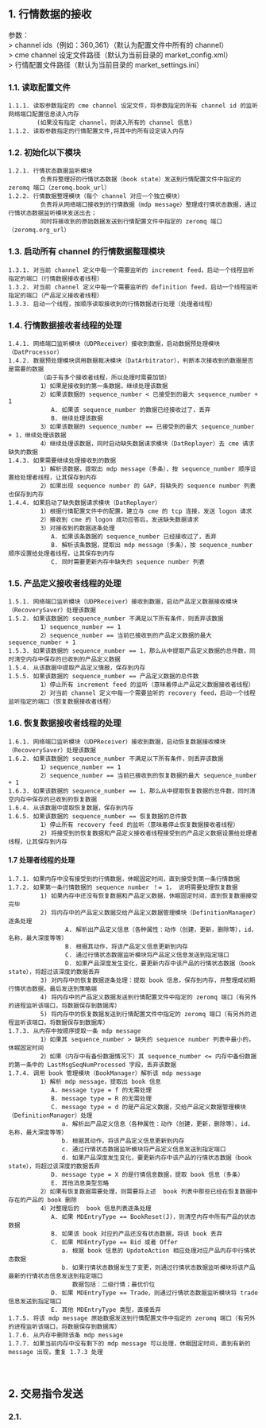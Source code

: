 ## 1. 行情数据的接收

参数：    
	> channel ids（例如：360,361）（默认为配置文件中所有的 channel）  
	> cme channel 设定文件路径（默认为当前目录的 market_config.xml）  
	> 行情配置文件路径（默认为当前目录的 market_settings.ini）  

### 1.1. 读取配置文件      
	1.1.1. 读取参数指定的 cme channel 设定文件，将参数指定的所有 channel id 的监听网络端口配置信息读入内存
			(如果没有指定 channel，则读入所有的 channel 信息)  
	1.1.2. 读取参数指定的行情配置文件,将其中的所有设定读入内存  

### 1.2. 初始化以下模块  
	1.2.1. 行情状态数据监听模块  
	         负责将整理好的行情状态数据（book state）发送到行情配置文件中指定的 zeromq 端口（zeromq.book_url）  
	1.2.2. 行情数据整理模块（每个 channel 对应一个独立模块）  
             负责将从网络端口接收到的行情数据（mdp message）整理成行情状态数据，通过行情状态数据监听模块发送出去；
             同时将接收到的原始数据发送到行情配置文件中指定的 zeromq 端口（zeromq.org_url）  

### 1.3. 启动所有 channel 的行情数据整理模块  
	1.3.1. 对当前 channel 定义中每一个需要监听的 increment feed，启动一个线程监听指定的端口（行情数据接收者线程）  
	1.3.2. 对当前 channel 定义中每一个需要监听的 definition feed，启动一个线程监听指定的端口（产品定义接收者线程）  
	1.3.3. 启动一个线程，按顺序读取接收到的行情数据进行处理（处理者线程）

### 1.4. 行情数据接收者线程的处理
	1.4.1. 网络端口监听模块（UDPReceiver）接收到数据，启动数据预处理模块（DatProcessor）  
	1.4.2. 数据预处理模块调用数据裁决模块（DatArbitrator），判断本次接收到的数据是否是需要的数据
			 （由于有多个接收者线程，所以处理时需要加锁）
			 1）如果是接收到的第一条数据，继续处理该数据
			 2）如果该数据的 sequence_number < 已接受到的最大 sequence_number + 1
				A. 如果该 sequence_number 的数据已经接收过了，丢弃
				B. 继续处理该数据
			 3）如果该数据的 sequence_number == 已接受到的最大 sequence_number + 1，继续处理该数据
			 4）继续处理该数据，同时启动缺失数据请求模块（DatReplayer）去 cme 请求缺失的数据
	1.4.3. 如果需要继续处理接收到的数据
			 1）解析该数据，提取出 mdp message（多条），按 sequence_number 顺序设置给处理者线程，让其保存到内存
			 2）如果出现 sequence number 的 GAP，将缺失的 sequence number 列表也保存到内存
	1.4.4. 如果启动了缺失数据请求模块（DatReplayer）
			 1）根据行情配置文件中的配置，建立与 cme 的 tcp 连接，发送 logon 请求
			 2）接收到 cme 的 logon 成功应答后，发送缺失数据请求
		     3）对接收到的数据逐条处理
				A. 如果该条数据的 sequence_number 已经接收过了，丢弃
				B. 解析该条数据，提取出 mdp message（多条），按 sequence_number 顺序设置给处理者线程，让其保存到内存
				C. 同时需要更新内存中缺失的 sequence number 列表

### 1.5. 产品定义接收者线程的处理
	1.5.1. 网络端口监听模块（UDPReceiver）接收到数据，启动产品定义数据接收模块（RecoverySaver）处理该数据
	1.5.2. 如果该数据的 sequence_number 不满足以下所有条件，则丢弃该数据
			 1）sequence_number == 1
			 2）sequence_number == 当前已接收到的产品定义数据的最大 sequence_number + 1 
	1.5.3. 如果该数据的 sequence_number == 1，那么从中提取产品定义数据的总件数，同时清空内存中保存的已收到的产品定义数据
	1.5.4. 从该数据中提取产品定义情报，保存到内存
	1.5.5. 如果该数据的 sequence_number == 产品定义数据的总件数
			 1）停止所有 increment feed 的监听（意味着停止产品定义数据接收者线程）
			 2）对当前 channel 定义中每一个需要监听的 recovery feed，启动一个线程监听指定的端口（恢复数据接收者线程）

### 1.6. 恢复数据接收者线程的处理
	1.6.1. 网络端口监听模块（UDPReceiver）接收到数据，启动恢复数据接收模块（RecoverySaver）处理该数据
	1.6.2. 如果该数据的 sequence_number 不满足以下所有条件，则丢弃该数据
			 1）sequence_number == 1
			 2）sequence_number == 当前已接收到的恢复数据的最大 sequence_number + 1 
	1.6.3. 如果该数据的 sequence_number == 1，那么从中提取恢复数据的总件数，同时清空内存中保存的已收到的恢复数据
	1.6.4. 从该数据中提取恢复数据，保存到内存
	1.6.5. 如果该数据的 sequence_number == 恢复数据的总件数
			 1）停止所有 recovery feed 的监听（意味着停止恢复数据接收者线程）
			 2) 将接受到的恢复数据和产品定义接收者线程接受到的产品定义数据设置给处理者线程，让其保存到内存

#### 1.7  处理者线程的处理
	1.7.1. 如果内存中没有接受到的行情数据，休眠固定时间，直到接受到第一条行情数据
	1.7.2. 如果第一条行情数据的 sequence number ！= 1， 说明需要处理恢复数据
		     1) 如果内存中还没有恢复数据和产品定义数据，休眠固定时间，直到恢复数据接受完毕
		     2) 将内存中的产品定义数据交给产品定义数据管理模块（DefinitionManager）逐条处理
				    A. 解析出产品定义信息（各种属性：动作（创建，更新，删除等），id，名称，最大深度等等）
				    B. 根据其动作，将该产品定义信息更新到内存
				    C. 通过行情状态数据监听模块将产品定义信息发送到指定端口
				    D. 如果产品深度发生变化，要更新内存中该产品的行情状态数据（book state），将超过该深度的数据丢弃
		     3) 对内存中的恢复数据逐条处理：提取 book 信息，保存到内存，并整理成初期行情状态数据，最后发送到策略端 
		     4) 将内存中的产品定义数据发送到行情配置文件中指定的 zeromq 端口（有另外的进程监听该端口，将数据保存到数据库） 
		     5) 将内存中的恢复数据发送到行情配置文件中指定的 zeromq 端口（有另外的进程监听该端口，将数据保存到数据库）
	1.7.3. 从内存中按顺序提取一条 mdp message 
			 1）如果其 sequence_number > 缺失的 sequence number 列表中最小的，休眠固定时间
			 2）如果（内存中有备份数据情况下）其 sequence_number <= 内存中备份数据的第一条中的 LastMsgSeqNumProcessed 字段，丢弃该数据
	1.7.4. 调用 book 管理模块（BookManager）解析该 mdp message
			 1）解析 mdp message，提取出 book 信息
				A. message type = f 的无需处理
				B. message type = R 的无需处理
				C. message type = d 的是产品定义数据，交给产品定义数据管理模块（DefinitionManager）处理
				   a. 解析出产品定义信息（各种属性：动作（创建，更新，删除等），id，名称，最大深度等等）
				   b. 根据其动作，将该产品定义信息更新到内存
				   c. 通过行情状态数据监听模块将产品定义信息发送到指定端口
				   d. 如果产品深度发生变化，要更新内存中该产品的行情状态数据（book state），将超过该深度的数据丢弃
				D. message type = X 的是行情信息数据，提取 book 信息（多条）
				E. 其他消息类型忽略
			 2）如果有恢复数据需要处理，则需要将上述  book 列表中那些已经在恢复数据中存在的产品的 book 删除
			 4）对整理后的  book 信息列表逐条处理
				A. 如果 MDEntryType == BookReset(J)，则清空内存中所有产品的状态数据
				B. 如果该 book 对应的产品还没有状态数据，将该 book 丢弃
				C. 如果 MDEntryType == Bid 或者 Offer
				   a. 根据 book 信息的 UpdateAction 相应处理对应产品内存中行情状态数据
				   b. 如果行情状态数据发生了变更，则通过行情状态数据监听模块将该产品最新的行情状态信息发送到指定端口
					  数据包括：二级行情；最优价位
				D. 如果 MDEntryType == Trade，则通过行情状态数据监听模块将 trade 信息发送到指定端口
				E. 其他 MDEntryType 类型，直接丢弃
	1.7.5. 将该 mdp message 原始数据发送到行情配置文件中指定的 zeromq 端口（有另外的进程监听该端口，将数据保存到数据库）
	1.7.6. 从内存中删除该条 mdp message
	1.7.7. 如果当前内存中没有剩下的 mdp message 可以处理，休眠固定时间，直到有新的 message 出现，重复 1.7.3 处理

<br>

## 2. 交易指令发送

### 2.1. 

